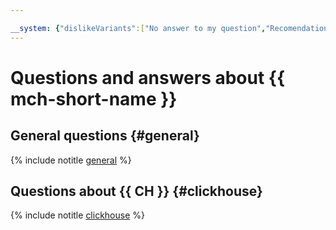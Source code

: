 ```yaml
---

__system: {"dislikeVariants":["No answer to my question","Recomendations didn't help","The content doesn't match title","Other"]}
---
```

# Questions and answers about {{ mch-short-name }}

## General questions {#general}

{% include notitle [general](general.md) %}

## Questions about {{ CH }} {#clickhouse}

{% include notitle [clickhouse](clickhouse.md) %}

